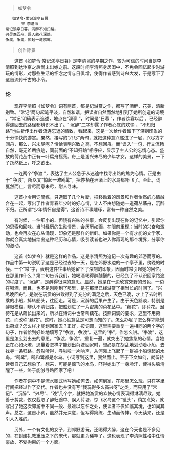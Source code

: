 > 如梦令

	   如梦令·常记溪亭日暮
	       宋 李清照
	常记溪亭日暮，沉醉不知归路。
	兴尽晚回舟，误入藕花深处。
	争渡，争渡，惊起一滩鸥鹭。



> 创作背景

　　这首《如梦令·常记溪亭日暮》是李清照的早期之作，较为可信的时间当是李清照到达汴京之后尚未出嫁之前。这段时间李清照身居闺中，不免会回忆起少时游玩的情形，对那些生活的怀念之情与日俱增，使得作者感到诗兴大发，于是写下了这首流传千古的小令。 


### 论 

　　现存李清照《如梦令》词有两首，都是记游赏之作，都写了酒醉、花美，清新别致。“常记”两句起笔平淡，自然和谐，把读者自然而然地引到了她所创造的词境 。“常记”明确表示追述，地点在“溪亭 ”，时间是“日暮 ”，作者饮宴以后 ，已经醉得连回去的路径都辨识不出了。“ 沉醉”二字却露了作者心底的欢愉 ，“不知归路”也曲折传出作者流连忘返的情致，看起来，这是一次给作者留下了深刻印象的十分愉快的游赏。果然，接写的“兴尽”两句，就把这种意兴递进了一层，兴尽方才回舟，那么，兴未尽呢？恰恰表明兴致之高，不想回舟。而“误入”一句，行文流畅自然，毫无斧凿痕迹，同前面的“不知归路”相呼应，显示了主人公的忘情心态。盛放的荷花丛中正有一叶扁舟摇荡。舟上是游兴未尽的少年才女，这样的美景，一下子跃然纸上，呼之欲出。

　　一连两个“争渡 ”，表达了主人公急于从迷途中找寻出路的焦灼心情。正是由于“ 争渡”，所以又“惊起一滩鸥鹭”，把停栖在洲渚上的水鸟都吓飞了。至此，词戛然而止，言尽而意未尽，耐人寻味。

　　这首小令用词简练，只选取了几个片断，把移动着的风景和作者怡然的心情融合在一起，写出了作者青春年少时的好心情，让人不由想随她一道荷丛荡舟，沉醉不归。正所谓“少年情怀自是得”，这首诗不事雕琢，富有一种自然之美。


　　有时候，一件细小的、但饶有兴味的往事，会反复出现在你的记忆中，引起你的思索和回味。当时经历的生动情景，会历历如画，在眼前重现；当时的兴奋和激动，也会再次在心头涌现，印象还是那样的新鲜。如果你是一个有才能的文学家，你就会真实地描绘出这种经历和心情，吸引读者也进入你再现的那个境界，分享你的激动。

　　这首《如梦令》就是这样的作品。这是李清照为追记一次有趣的郊游而写的。作品中第一句说明了这是已经过去的一天，是在郊野水边的一个亭子里，傍晚的时候。一个“常”字，表明这件往事给她留下了深刻的印象，因而时常引起她的回忆。在那里作什么？第二句告诉我们，她喝酒喝得醉醺醺的，已经到了不认识回家路途的程度了。“沉醉”，是醉得很深的意思。显然，她是在一边欣赏郊野的景色，一边在喝酒，而且，也不是刚刚到了那里，是在那里已经游赏了相当长的时间了。“兴尽晚回舟”，是说在玩赏的兴致得到了充分的满足之后，天色已晚，才上了去时所乘的小船，掉转船头，往回走。可是，沉醉的后果产生了。由于天色黯淡，特别是醉眼模糊，辨认不清归路，把船划进了一片密集的荷花丛中。“藕花”，即荷花。因荷花是从藕长出来的，所以在诗词中也常叫藕花。按照词调的要求，这里不用荷花，而改称“藕花”。这时，她心慌意乱是可想而知的了。怎么办呢？怎么样才能划出荷塘？怎么样才能划回家去？正好，按词调，这里需要重复一遍相同的两个字的句子，作者恰到好处地填写了“争渡，争渡”。这里的“争”，作怎么讲。“争渡”，这里是怎么划出去的意思。“争渡，争渡”，重复一遍，就突出了她焦急的心情。当她正在心如火燎，思量着怎样才能划出荷塘回家时，想必是在胡乱地划动着小船，去找寻一条归路。忽然听得，呼啦啦一片响声，从河滩上飞起了一群被小船惊起的水鸟。“鸥鹭”，鸥和鹭都是水鸟。小词写到这里，戛然而止。至于下文如何，就留待读者自己去想象了。想来，可能是惊飞的水鸟，吓得她出了一身冷汗，使得头脑清醒了一些，终于能够寻路回家了吧！

　　作者在词中不是流水账式地写她如何去，如何到家，在那里怎么玩，只在字里行间把经过作了交代。作者也并没有写“我玩得多么高兴呀”之类，而只用了“常记”、“沉醉”、“兴尽”、“晚”几个字，就把她游赏的欢快心情表现得淋漓尽致。她善于剪裁，仅仅截取了醉归途中、误入荷塘、惊飞水鸟这个“镜头”，稍加点染，就写出了她这次郊游中不同一般、最难以忘怀之处，使读者不仅如临其境，也如闻其声。总之，这首小词，虽然并无深意，但写得简练、生动而传神，今天读来，还是引人入胜的。

　　另外，一个有文化的女子，到郊野游玩，还喝得大醉，这在今天也是不多见的，在封建礼教重压之下的宋代，那就更为稀罕了。这也表现了李清照性格中任情豪放、不受拘束的一个方面。